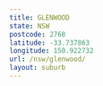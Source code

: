 ```yaml
---
title: GLENWOOD
state: NSW
postcode: 2768
latitude: -33.737863
longitude: 150.922732
url: /nsw/glenwood/
layout: suburb
---
```

